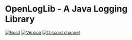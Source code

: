 # OpenLogLib - A Java Logging Library

[![Build](https://github.com/bitbitedev/OpenLogLib/actions/workflows/gradle.yml/badge.svg)](https://github.com/bitbitedev/OpenLogLib/actions/workflows/gradle.yml)
[![Version](https://img.shields.io/github/v/release/bitbitedev/OpenLogLib?include_prereleases)](https://github.com/bitbitedev/OpenLogLib/releases)
[![Discord channel](https://img.shields.io/discord/411109318511820800?logo=discord)](https://discord.gg/MdsuFg2bPC)
